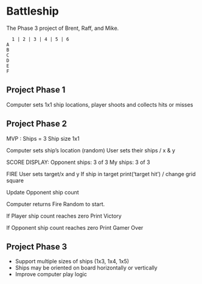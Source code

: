 # Battleship
The Phase 3 project of Brent, Raff, and Mike.
```
  1 | 2 | 3 | 4 | 5 | 6 
A
B
C
D
E
F
```


## Project Phase 1
Computer sets 1x1 ship locations, player shoots and collects hits or misses

## Project Phase 2

MVP :
Ships = 3
Ship size 1x1


Computer sets ship’s location (random)
User sets their ships / x & y 

SCORE DISPLAY:
Opponent ships: 3 of 3
My ships: 3 of 3

FIRE
User sets target/x and y 
If ship in target
print(‘target hit’) / change grid square

Update Opponent ship count

Computer returns Fire
Random to start.

If Player ship count reaches zero
Print Victory

If Opponent ship count reaches zero
Print Gamer Over

## Project Phase 3

- Support multiple sizes of ships (1x3, 1x4, 1x5)
- Ships may be oriented on board horizontally or vertically
- Improve computer play logic
